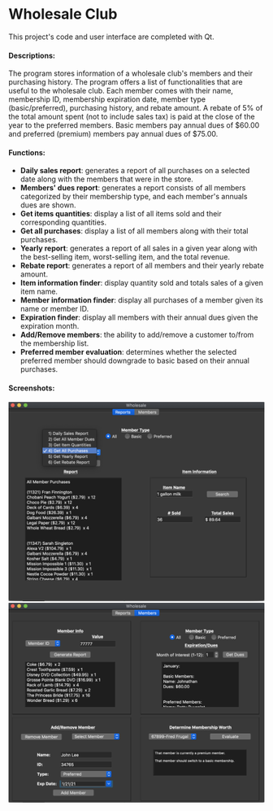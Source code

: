 # Wholesale Club

This project's code and user interface are completed with Qt.

#### Descriptions:
The program stores information of a wholesale club's members and their purchasing history. 
The program offers a list of functionalities that are useful to the wholesale club.
Each member comes with their name, membership ID, membership expiration date, member type (basic/preferred), purchasing history, and rebate amount.
A rebate of 5% of the total amount spent (not to include sales tax) is paid at the close of the year to the preferred members. 
Basic members pay annual dues of $60.00 and preferred (premium) members pay annual dues of $75.00.

#### Functions:
* **Daily sales report**: generates a report of all purchases on a selected date along with the members that were in the store.
* **Members' dues report**: generates a report consists of all members categorized by their membership type, and each member's annuals dues are shown.
* **Get items quantities**: display a list of all items sold and their corresponding quantities.
* **Get all purchases**: display a list of all members along with their total purchases.
* **Yearly report**: generates a report of all sales in a given year along with the best-selling item, worst-selling item, and the total revenue.
* **Rebate report**: generates a report of all members and their yearly rebate amount.
* **Item information finder**: display quantity sold and totals sales of a given item name.
* **Member information finder**: display all purchases of a member given its name or member ID.
* **Expiration finder**: display all members with their annual dues given the expiration month.
* **Add/Remove members**: the ability to add/remove a customer to/from the membership list.
* **Preferred member evaluation**: determines whether the selected preferred member should downgrade to basic based on their annual purchases.

#### Screenshots:
![Reports Screen](https://github.com/Fjdklsajf/wholesale-club/blob/master/images/reportsWindow.png?raw=true)
![Members Screen](https://github.com/Fjdklsajf/wholesale-club/blob/master/images/membersWindow.png?raw=true)
